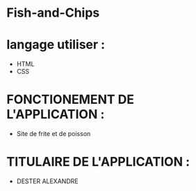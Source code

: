 # Fish-and-Chips
# langage utiliser :
- HTML 
- CSS

 # FONCTIONEMENT DE L'APPLICATION : 
 - Site de frite et de poisson

 # TITULAIRE DE L'APPLICATION : 
 - DESTER ALEXANDRE 










